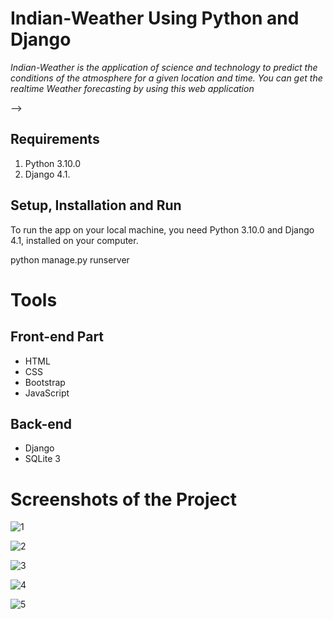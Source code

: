 # Indian-Weather Using Python and Django 
*Indian-Weather is the application of science and technology to predict the conditions of the atmosphere for a given location and time. You can get the realtime Weather forecasting by using this web application*


-->

## Requirements
1.  Python 3.10.0
2.  Django 4.1.

## Setup, Installation and Run

To run the app on your local machine, you need Python 3.10.0 and Django 4.1, installed on your computer. 
   

python manage.py runserver


# Tools
## Front-end Part
* HTML
* CSS
* Bootstrap
* JavaScript
## Back-end
* Django
* SQLite 3

# Screenshots of the Project
<p align="center">
  
  ![1](https://user-images.githubusercontent.com/125086369/221523165-fef81af2-d8fc-433b-af57-ca2eb0d46999.png)

  
  ![2](https://user-images.githubusercontent.com/125086369/221523291-ceccfbdd-689e-4a60-9470-af566bd84ba6.png)

  
  ![3](https://user-images.githubusercontent.com/125086369/221525059-5930a165-fff0-4b67-a3e2-a370ee2c67fd.png)


  ![4](https://user-images.githubusercontent.com/125086369/221523506-c7b18462-6566-445e-a614-bb9c21e70a01.png)
  
  
  ![5](https://user-images.githubusercontent.com/125086369/221523705-0fb80d33-9b9e-4fe3-8391-51647337240a.png)


</p>


